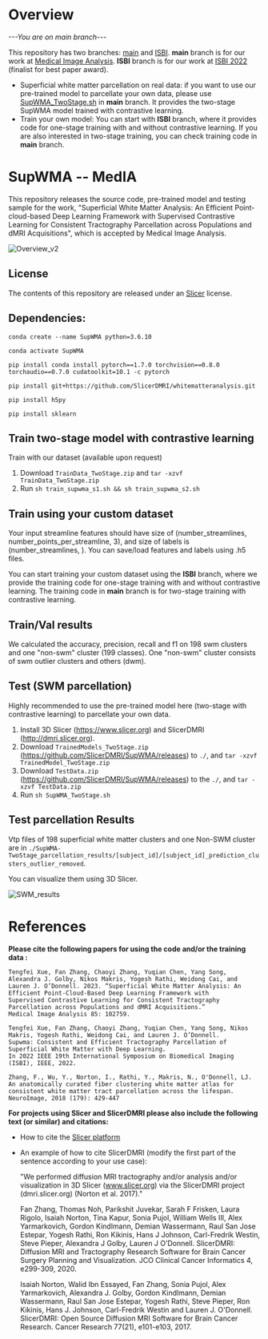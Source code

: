 # Overview
*---You are on main branch---*

This repository has two branches: [main](https://github.com/SlicerDMRI/SupWMA/tree/main) and [ISBI](https://github.com/SlicerDMRI/SupWMA/tree/ISBI). **main** branch is for our work at [Medical Image Analysis](https://arxiv.org/abs/2207.08975). **ISBI** branch is for our work at [ISBI 2022](https://arxiv.org/abs/2201.12528) (finalist for best paper award). 
* Superficial white matter parcellation on real data: if you want to use our pre-trained model to parcellate your own data, please use [SupWMA_TwoStage.sh](https://github.com/SlicerDMRI/SupWMA/blob/main/SupWMA_TwoStage.sh) in **main** branch. It provides the two-stage SupWMA model trained with contrastive learning.
* Train your own model: You can start with **ISBI** branch, where it provides code for one-stage training with and without contrastive learning. If you are also interested in two-stage training, you can check training code in **main** branch. 


# SupWMA -- MedIA

This repository releases the source code, pre-trained model and testing sample for the work, "Superficial White Matter Analysis: An Efficient Point-cloud-based Deep Learning Framework with Supervised Contrastive Learning for Consistent Tractography Parcellation across Populations and dMRI Acquisitions", which is accepted by Medical Image Analysis.

![Overview_v2](https://user-images.githubusercontent.com/56477109/225226208-e5eea434-29b6-40b9-9ace-8e8f5e1b224c.png)

## License

The contents of this repository are released under an [Slicer](LICENSE) license.

## Dependencies:

  `conda create --name SupWMA python=3.6.10`
  
  `conda activate SupWMA`
  
  `pip install conda install pytorch==1.7.0 torchvision==0.8.0 torchaudio==0.7.0 cudatoolkit=10.1 -c pytorch`
  
  `pip install git+https://github.com/SlicerDMRI/whitematteranalysis.git`
  
  `pip install h5py`
  
  `pip install sklearn`


## Train two-stage model with contrastive learning
Train with our dataset (available upon request)
1. Download `TrainData_TwoStage.zip` and `tar -xzvf TrainData_TwoStage.zip`
2. Run `sh train_supwma_s1.sh && sh train_supwma_s2.sh`

## Train using your custom dataset
Your input streamline features should have size of (number_streamlines, number_points_per_streamline, 3), and size of labels is (number_streamlines, ). You can save/load features and labels using .h5 files.

You can start training your custom dataset using the **ISBI** branch, where we provide the training code for one-stage training with and without contrastive learning. The training code in **main** branch is for two-stage training with contrastive learning.

## Train/Val results
We calculated the accuracy, precision, recall and f1 on 198 swm clusters and one "non-swm" cluster (199 classes). One "non-swm" cluster consists of swm outlier clusters and others (dwm).

## Test (SWM parcellation)
Highly recommended to use the pre-trained model here (two-stage with contrastive learning) to parcellate your own data.
1. Install 3D Slicer (https://www.slicer.org) and SlicerDMRI (http://dmri.slicer.org).
2. Download `TrainedModels_TwoStage.zip` (https://github.com/SlicerDMRI/SupWMA/releases) to `./`, and `tar -xzvf TrainedModel_TwoStage.zip`
3. Download `TestData.zip` (https://github.com/SlicerDMRI/SupWMA/releases) to the `./`, and `tar -xzvf TestData.zip`
4. Run `sh SupWMA_TwoStage.sh`

## Test parcellation Results

Vtp files of 198 superficial white matter clusters and one Non-SWM cluster are in `./SupWMA-TwoStage_parcellation_results/[subject_id]/[subject_id]_prediction_clusters_outlier_removed`. 

You can visualize them using 3D Slicer.

![SWM_results](https://user-images.githubusercontent.com/56477109/150535586-28f30123-5fd1-4a9c-a81e-499d5abfd65d.png)

# References

**Please cite the following papers for using the code and/or the training data :**
    
    Tengfei Xue, Fan Zhang, Chaoyi Zhang, Yuqian Chen, Yang Song, Alexandra J. Golby, Nikos Makris, Yogesh Rathi, Weidong Cai, and   
    Lauren J. O’Donnell. 2023. “Superficial White Matter Analysis: An Efficient Point-Cloud-Based Deep Learning Framework with  
    Supervised Contrastive Learning for Consistent Tractography Parcellation across Populations and dMRI Acquisitions.” 
    Medical Image Analysis 85: 102759.
  
    Tengfei Xue, Fan Zhang, Chaoyi Zhang, Yuqian Chen, Yang Song, Nikos Makris, Yogesh Rathi, Weidong Cai, and Lauren J. O’Donnell. 
    Supwma: Consistent and Efficient Tractography Parcellation of Superficial White Matter with Deep Learning.
    In 2022 IEEE 19th International Symposium on Biomedical Imaging (ISBI), IEEE, 2022.

    Zhang, F., Wu, Y., Norton, I., Rathi, Y., Makris, N., O'Donnell, LJ. 
    An anatomically curated fiber clustering white matter atlas for consistent white matter tract parcellation across the lifespan. 
    NeuroImage, 2018 (179): 429-447

**For projects using Slicer and SlicerDMRI please also include the following text (or similar) and citations:**

* How to cite the [Slicer platform](http://wiki.slicer.org/slicerWiki/index.php/CitingSlicer)
* An example of how to cite SlicerDMRI (modify the first part of the sentence according to your use case):

    "We performed diffusion MRI tractography and/or analysis and/or visualization in 3D Slicer (www.slicer.org) via the SlicerDMRI project (dmri.slicer.org) (Norton et al. 2017)."
    
    Fan Zhang, Thomas Noh, Parikshit Juvekar, Sarah F Frisken, Laura Rigolo, Isaiah Norton, Tina Kapur, Sonia Pujol, William Wells III, Alex Yarmarkovich, Gordon Kindlmann, Demian Wassermann, Raul San Jose Estepar, Yogesh Rathi, Ron Kikinis, Hans J Johnson, Carl-Fredrik Westin, Steve Pieper, Alexandra J Golby, Lauren J O’Donnell. 
    SlicerDMRI: Diffusion MRI and Tractography Research Software for Brain Cancer Surgery Planning and Visualization. 
    JCO Clinical Cancer Informatics 4, e299-309, 2020.

    Isaiah Norton, Walid Ibn Essayed, Fan Zhang, Sonia Pujol, Alex Yarmarkovich, Alexandra J. Golby, Gordon Kindlmann, Demian Wassermann, Raul San Jose Estepar, Yogesh Rathi, Steve Pieper, Ron Kikinis, Hans J. Johnson, Carl-Fredrik Westin and Lauren J. O'Donnell. 
    SlicerDMRI: Open Source Diffusion MRI Software for Brain Cancer Research. Cancer Research 77(21), e101-e103, 2017.

